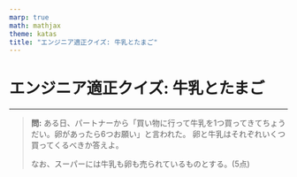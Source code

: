 ```yaml
---
marp: true
math: mathjax
theme: katas
title: "エンジニア適正クイズ: 牛乳とたまご"
---
```

<!-- 
size: 16:9
paginate: true
-->
<!-- header: 勉強会# ― エンジニアとしての解像度を高めるための勉強会-->

# エンジニア適正クイズ: 牛乳とたまご

---

> **問:** ある日、パートナーから「買い物に行って牛乳を1つ買ってきてちょうだい。卵があったら6つお願い」と言われた。
> 卵と牛乳はそれぞれいくつ買ってくるべきか答えよ。
>
> なお、スーパーには牛乳も卵も売られているものとする。(5点)

<!-- 選択肢：
1.牛乳: 1本 / 卵: 6個
2.牛乳: 1本 / 卵: 6パック
3.牛乳: 6本 / 卵: 0個

エンジニアとしての適性は3
2: エンジニア適性 100% 人間としての適性10%
1: エンジニア適性 50% 人間としての適性100%

ここまで説明して、３を答えた人について

3: エンジニア適性 30% 人間としての適性30%
-->